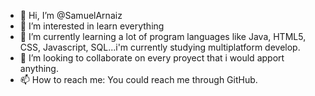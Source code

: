 - 👋 Hi, I’m @SamuelArnaiz
- 👀 I’m interested in learn everything
- 🌱 I’m currently learning a lot of program languages like Java, HTML5, CSS, Javascript, SQL...i'm currently studying multiplatform develop.
- 💞️ I’m looking to collaborate on every proyect that i would apport anything.
- 📫 How to reach me: You could reach me through GitHub.

<!---
SamuelArnaiz/SamuelArnaiz is a ✨ special ✨ repository because its `README.md` (this file) appears on your GitHub profile.
You can click the Preview link to take a look at your changes.
--->

